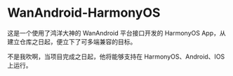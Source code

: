 # WanAndroid-HarmonyOS

这是一个使用了鸿洋大神的 WanAndroid 平台接口开发的 HarmonyOS App，从建立仓库之日起，便立下了可多端兼容的目标。

不是我吹啊，当项目完成之日起，他将能够支持在 HarmonyOS、Android、IOS 上运行。